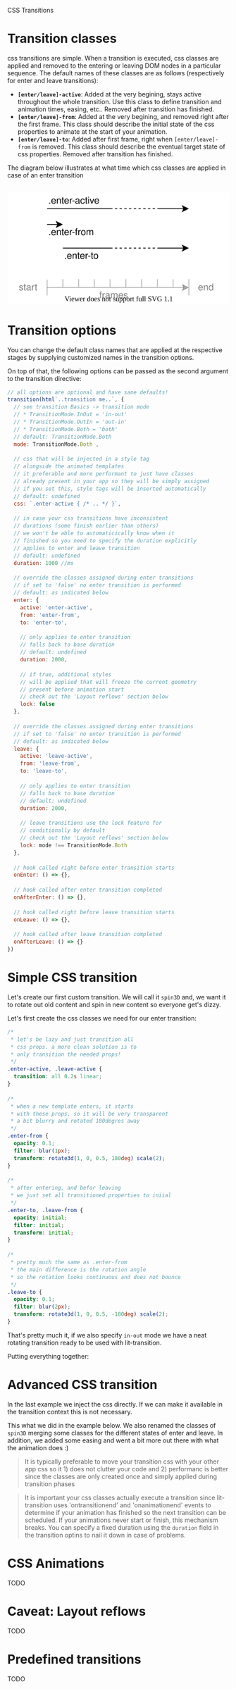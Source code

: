 CSS Transitions

# Transition classes

css transitions are simple.
When a transition is executed, css classes are applied and removed
to the entering or leaving DOM nodes in a particular sequence.
The default names of these classes are as follows
(respectively for enter and leave transitions):

* __`[enter/leave]-active`__:
  Added at the very begining, stays active throughout the whole transition.
  Use this class to define transition and animation times, easing, etc..
  Removed after transition has finished.
* __`[enter/leave]-from`__:
  Added at the very begining, and removed right after the first frame.
  This class should describe the initial state of the css properties to animate
  at the start of your animation.
* __`[enter/leave]-to`__:
  Added after first frame, right when `[enter/leave]-from` is removed.
  This class should describe the eventual target state of css properties.
  Removed after transition has finished.

The diagram below illustrates at what time which css classes are applied in case of an enter transition

<center>
<br>
<img src="assets/state-diagram.svg">
<br>
</center>

# Transition options

You can change the default class names that are applied
at the respective stages by supplying customized names in
the transition options.

On top of that, the following options
can be passed as the second argument to the transition directive:

```javascript
// all options are optional and have sane defaults!
transition(html`..transition me..`, {
  // see transition Basics -> transition mode
  // * TransitionMode.InOut = 'in-out'
  // * TransitionMode.OutIn = 'out-in'
  // * TransitionMode.Both = 'both'
  // default: TransitionMode.Both
  mode: TransitionMode.Both ,

  // css that will be injected in a style tag
  // alongside the animated templates
  // it preferable and more performant to just have classes
  // already present in your app so they will be simply assigned
  // if you set this, style tags will be inserted automatically
  // default: undefined
  css: `.enter-active { /* .. */ }`,

  // in case your css transitions have inconsistent
  // durations (some finish earlier than others)
  // we won't be able to automaticically know when it
  // finished so you need to specify the duration explicitly
  // applies to enter and leave transition
  // default: undefined
  duration: 1000 //ms

  // override the classes assigned during enter transitions
  // if set to 'false' no enter transition is performed
  // default: as indicated below
  enter: {
    active: 'enter-active',
    from: 'enter-from',
    to: 'enter-to',

    // only applies to enter transition
    // falls back to base duration
    // default: undefined
    duration: 2000, 

    // if true, additional styles
    // will be applied that will freeze the current geometry
    // present before animation start
    // check out the 'Layout reflows' section below
    lock: false
  },

  // override the classes assigned during enter transitions
  // if set to 'false' no enter transition is performed
  // default: as indicated below
  leave: {
    active: 'leave-active',
    from: 'leave-from',
    to: 'leave-to',

    // only applies to enter transition
    // falls back to base duration
    // default: undefined
    duration: 2000, 

    // leave transitions use the lock feature for
    // conditionally by default
    // check out the 'Layout reflows' section below
    lock: mode !== TransitionMode.Both
  },

  // hook called right before enter transition starts
  onEnter: () => {},

  // hook called after enter transition completed
  onAfterEnter: () => {},

  // hook called right before leave transition starts
  onLeave: () => {},

  // hook called after leave transition completed
  onAfterLeave: () => {}
})
```
# Simple CSS transition

Let's create our first custom transition.
We will call it `spin3D` and, we want it to
rotate out old content and spin in new content
so everyone get's dizzy.

Let's first create the css classes we need for our enter transition:
```css
/*
 * let's be lazy and just transition all
 * css props. a more clean solution is to
 * only transition the needed props!
 */
.enter-active, .leave-active {
  transition: all 0.2s linear;
}

/*
 * when a new template enters, it starts
 * with these props, so it will be very transparent
 * a bit blurry and rotated 180degres away
 */
.enter-from {
  opacity: 0.1;
  filter: blur(1px);
  transform: rotate3d(1, 0, 0.5, 180deg) scale(2);
}

/*
 * after entering, and befor leaving
 * we just set all transitioned properties to iniial
 */
.enter-to, .leave-from {
  opacity: initial;
  filter: initial;
  transform: initial;
}

/*
 * pretty much the same as .enter-from
 * the main difference is the rotation angle
 * so the rotation looks continuous and does not bounce
 */
.leave-to {
  opacity: 0.1;
  filter: blur(2px);
  transform: rotate3d(1, 0, 0.5, -180deg) scale(2);
}
```

That's pretty much it, if we also specify `in-out` mode we have
a neat rotating transition ready to be used with lit-transition.

Putting everything together:

<script>
import {LitElement, html, css} from 'lit-element';
import {transition} from 'lit-transition';

const spin3D = {
  mode: 'out-in',
  css: `
    .enter-active, .leave-active {
      transition: all 0.2s linear;
    }
    .enter-from {
      opacity: 0.1;
      filter: blur(1px);
      transform: rotate3d(1, 0, 0.5, 180deg) scale(2);
    }
    .enter-to, .leave-from {
      opacity: initial;
      filter: initial;
      transform: initial;
    }
    .leave-to {
      opacity: 0.1;
      filter: blur(2px);
      transform: rotate3d(1, 0, 0.5, -180deg) scale(2);
    }`
}
export class Comp extends LitElement {
  // a prop that we toggle and what will trigger redraw
  static get properties() { return { a: Boolean } }

  // swapped template is transitioned automatically
  get crazy() {
    return transition( // <- this is all!
      this.a ? html`<h2>DIZZZZY!</h2>` 
             : html`<h2>Click me</h2>`,
      spin3D);
  }
  
  render() {
    return html`<center @click=${() => this.a = !this.a}>
      ${this.crazy}
    </center>`
  } 
}
</script>


# Advanced CSS transition

In the last example we inject the css directly.
If we can make it available in the transition context
this is not necessary.

This what we did in the example below.
We also renamed the classes of `spin3D` merging some classes
for the different states of enter and leave.
In addition, we added some easing 
and went a bit more out there with what the animation does :)
<script>
import {LitElement, html, css} from 'lit-element';
import {transition} from 'lit-transition';

const spin3D = {
  mode: 'out-in',
  enter: {
    active: 'spin',
    from: 'spin-enter',
    to: 'spin-show',
  },
  leave: {
    active: 'spin',
    from: 'spin-show',
    to: 'spin-leave',
  }
}
export class Comp extends LitElement {
  // a prop that we toggle and what will trigger redraw
  static get properties() { return { a: Boolean } }
  static get styles() {
    return css`
    .spin {
      transition: all 0.3s ease-in;
    }
    .spin-enter {
      opacity: 0.1;
      filter: blur(1px);
      transform: rotate3d(0, 1, 0, 360deg) scale(4);
    }
    .spin-show {
      opacity: initial;
      filter: initial;
      transform: initial;
    }
    .spin-leave {
      opacity: 0.1;
      filter: blur(1px);
      transform: rotate3d(0, 1, 0, -360deg) scale(4);
    }`
  }

  // swapped template is transitioned automatically
  get crazy() {
    return transition( // <- this is all!
      this.a ? html`<h2>DIZZZZY!</h2>` 
             : html`<h2>Click me</h2>`,
      spin3D);
  }
  
  render() {
    return html`<center @click=${() => this.a = !this.a}>
      ${this.crazy}
    </center>`
  } 
}
</script>

> It is typically preferable to move your transition
> css with your other app css so it 1) does not clutter your
> code and 2) performanc is better since
> the classes are only created once and simply applied during
> transition phases

> It is important your css classes actually execute
> a transition since lit-transition uses 'ontransitionend' 
> and 'onanimationend' events to determine if your animation
> has finished so the next transition can be scheduled.
> If your animations never start or finish, this mechanism breaks.
> You can specify a fixed duration using the `duration` field in
> the transition optins to nail it down in case of problems.

# CSS Animations
TODO
# Caveat: Layout reflows
TODO
# Predefined transitions
TODO
